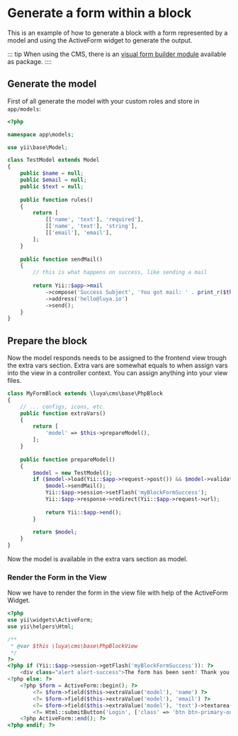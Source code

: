# Generate a form within a block

This is an example of how to generate a block with a form represented by a model and using the ActiveForm widget to generate the output.

::: tip
When using the CMS, there is an [visual form builder module](https://github.com/luyadev/luya-module-forms) available as package.
::::

## Generate the model

First of all generate the model with your custom roles and store in `app/models`:

```php
<?php

namespace app\models;

use yii\base\Model;

class TestModel extends Model
{
    public $name = null;
    public $email = null;
    public $text = null;
    
    public function rules()
    {
        return [
            [['name', 'text'], 'required'],
            [['name', 'text'], 'string'],
            [['email'], 'email'],
        ];
    }
    
    public function sendMail()
    {
        // this is what happens on success, like sending a mail
        
        return Yii::$app->mail
            ->compose('Success Subject', 'You got mail: ' . print_r($this->attributes, true))
            ->address('hello@luya.io')
            ->send();
    }
}
```
                    
## Prepare the block 

Now the model responds needs to be assigned to the frontend view trough the extra vars section. Extra vars are somewhat equals to when assign vars into the view in a controller context. You can assign anything into your view files.

```php
class MyFormBlock extends \luya\cms\base\PhpBlock
{
    // ... configs, icons, etc.
    public function extraVars()
    {
        return [
            'model' => $this->prepareModel(),
        ];
    }
    
    public function prepareModel()
    {
        $model = new TestModel();
        if ($model->load(Yii::$app->request->post()) && $model->validate()) {
            $model->sendMail();
            Yii::$app->session->setFlash('myBlockFormSuccess');
            Yii::$app->response->redirect(Yii::$app->request->url);
            
            return Yii::$app->end();
        }
 
        return $model;
    }
}
```
                
Now the model is available in the extra vars section as model.

### Render the Form in the View

Now we have to render the form in the view file with help of the ActiveForm Widget.

```php
<?php
use yii\widgets\ActiveForm;
use yii\helpers\Html;

/**
 * @var $this \luya\cms\base\PhpBlockView
 */
?>
<?php if (Yii::$app->session->getFlash('myBlockFormSuccess')): ?>
    <div class="alert alert-success">The form has been sent! Thank you.</div>
<?php else: ?>
    <?php $form = ActiveForm::begin(); ?>
        <?= $form->field($this->extraValue('model'), 'name') ?>
        <?= $form->field($this->extraValue('model'), 'email') ?>
        <?= $form->field($this->extraValue('model'), 'text')->textarea() ?>
        <?= Html::submitButton('Login', ['class' => 'btn btn-primary-outline']) ?>
    <?php ActiveForm::end(); ?>
<?php endif; ?>
```
